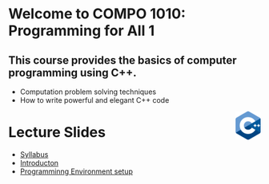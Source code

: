 # Welcome to COMPO 1010: Programming for All 1

## This course provides the basics of computer programming using C++. 
   + Computation problem solving techniques
   + How to write powerful and elegant C++ code


<img align="right" width="10%" src="images/course-image.png">

# Lecture Slides
+  [Syllabus](Slides/0.CourseSyllabus.pdf)
+  [Introducton](Slides/1.Introduction.pdf)
+  [Programminng Environment setup](Slides/1-0ProgrammingEnvironment.pdf)
